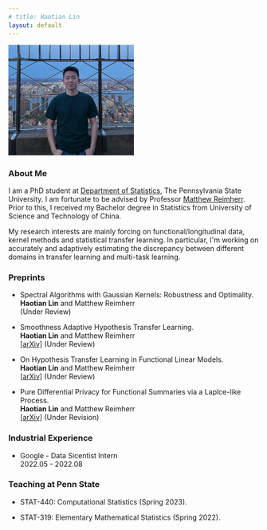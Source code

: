 ```yaml
---
# title: Haotian Lin
layout: default
---
```



<p align="left" width="100%">
    <img width="50%" src="profile.jpg"> 
</p>

<!-- <img style="border: 0px solid ; width: 325px; height: 274px;" src="profile.jpg" alt="hi" class="inline"> -->

### **About Me**

I am a PhD student at [Department of Statistics](https://science.psu.edu/stat), The Pennsylvania State University. I am fortunate to be advised by Professor [Matthew Reimherr](https://mreimherr.github.io/). Prior to this, I received my Bachelor degree in Statistics from University of Science and Technology of China. 

My research interests are mainly forcing on functional/longitudinal data, kernel methods and statistical transfer learning. In particular, I'm working on accurately and adaptively estimating the discrepancy between different domains in transfer learning and multi-task learning.



### **Preprints**

- Spectral Algorithms with Gaussian Kernels: Robustness and Optimality.\
  **Haotian Lin** and Matthew Reimherr \
  (Under Review)

- Smoothness Adaptive Hypothesis Transfer Learning.\
  **Haotian Lin** and Matthew Reimherr \
  [[arXiv]](https://arxiv.org/abs/2402.14966) (Under Review)

- On Hypothesis Transfer Learning in Functional Linear Models. \
  **Haotian Lin** and Matthew Reimherr \
  [[arXiv]](https://arxiv.org/abs/2206.04277) (Under Review)

- Pure Differential Privacy for Functional Summaries via a Laplce-like Process. \
  **Haotian Lin** and Matthew Reimherr \
  [[arXiv]](https://arxiv.org/abs/2309.00125) (Under Revision)



<!-- ### **Services**

I served as reviewer for the following Journal/Conference.

- Journal: Computational Statistics & Data Analysis; Journal of Statistical Computation and Simulation

- Conference: AISTATS 2024 -->


### **Industrial Experience**

- Google - Data Sicentist Intern \
  2022.05 - 2022.08


### **Teaching at Penn State**

- STAT-440: Computational Statistics (Spring 2023).

- STAT-319: Elementary Mathematical Statistics (Spring 2022).
